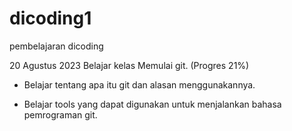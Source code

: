 # dicoding1
pembelajaran dicoding

20 Agustus 2023
Belajar kelas Memulai git. (Progres 21%)

* Belajar tentang apa itu git dan alasan menggunakannya.

* Belajar tools yang dapat digunakan untuk menjalankan bahasa pemrograman git.
